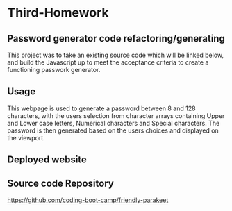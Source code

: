 # Third-Homework

## Password generator code refactoring/generating
This project was to take an existing source code which will be linked below, and build the Javascript up to meet the acceptance criteria to create a functioning passwork generator.

## Usage 
This webpage is used to generate a password between 8 and 128 characters, with the users selection from character arrays containing Upper and Lower case letters, Numerical characters and Special characters. The password is then generated based on the users choices and displayed on the viewport.

## Deployed website















## Source code Repository
https://github.com/coding-boot-camp/friendly-parakeet 
